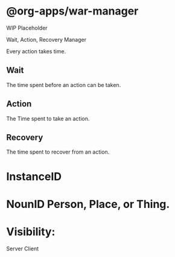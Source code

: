 # @org-apps/war-manager

WIP Placeholder

Wait, Action, Recovery Manager


Every action takes time.
## Wait
The time spent before an action can be taken.
## Action
The Time spent to take an action.
## Recovery
The time spent to recover from an action.

# InstanceID

# NounID Person, Place, or Thing.

# Visibility:
Server
Client